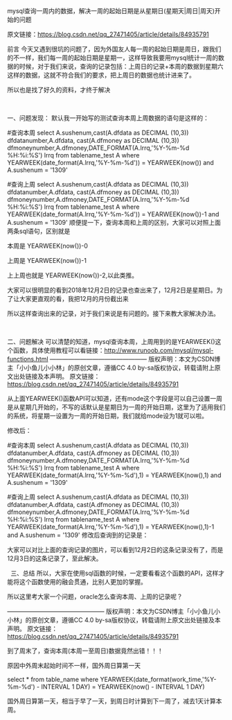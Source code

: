 mysql查询一周内的数据，解决一周的起始日期是从星期日(星期天|周日|周天)开始的问题

原文链接：https://blog.csdn.net/qq_27471405/article/details/84935791

前言
今天又遇到很坑的问题了，因为外国友人每一周的起始日期是周日，跟我们的不一样，我们每一周的起始日期是星期一，这样导致我要用mysql统计一周的数据的时候，对于我们来说，查询的记录包括：上周日的记录+本周的数据到星期六 这样的数据，这就不符合我们的要求，把上周日的数据也统计进来了。

所以也是找了好久的资料，才终于解决

 

一、问题发现：
默认我一开始写的测试查询本周上周数据的语句是这样的：

#查询本周
select A.sushenum,cast(A.dfdata as DECIMAL (10,3)) dfdatanumber,A.dfdata,
        cast(A.dfmoney as DECIMAL (10,3)) dfmoneynumber,A.dfmoney,DATE_FORMAT(A.lrrq,'%Y-%m-%d %H:%i:%S') lrrq
        from tablename_test A
        where YEARWEEK(date_format(A.lrrq,'%Y-%m-%d')) = YEARWEEK(now())
        and A.sushenum = '1309'
 
 
#查询上周
select A.sushenum,cast(A.dfdata as DECIMAL (10,3)) dfdatanumber,A.dfdata,
        cast(A.dfmoney as DECIMAL (10,3)) dfmoneynumber,A.dfmoney,DATE_FORMAT(A.lrrq,'%Y-%m-%d %H:%i:%S') lrrq
        from tablename_test A
        where YEARWEEK(date_format(A.lrrq,'%Y-%m-%d')) = YEARWEEK(now())-1
        and A.sushenum = '1309'
顺便提一下，查询本周和上周的区别，大家可以对照上面两条sql语句，区别就是

本周是 YEARWEEK(now())-0 

上周是 YEARWEEK(now())-1

上上周也就是 YEARWEEK(now())-2,以此类推。

大家可以很明显的看到2018年12月2日的记录也查出来了，12月2日是星期日。为了让大家更直观的看，我把12月的月份截出来

所以这样查询出来的记录，对于我们来说是有问题的。接下来教大家解决办法。

 

二、问题解决
可以清楚的知道，mysql查询本周，上周用到的是YEARWEEK()这个函数，具体使用教程可以看链接：http://www.runoob.com/mysql/mysql-functions.html
 ———————————————— 
版权声明：本文为CSDN博主「小小鱼儿小小林」的原创文章，遵循CC 4.0 by-sa版权协议，转载请附上原文出处链接及本声明。
原文链接：https://blog.csdn.net/qq_27471405/article/details/84935791

从上面YEARWEEK()函数API可以知道，还有mode这个字段是可以自己设置一周是从星期几开始的，不写的话默认是星期日为一周的开始日期，这里为了适用我们的系统，将星期一设置为一周的开始日期，我们就给mode设为1就可以啦。

修改后：

#查询本周
select A.sushenum,cast(A.dfdata as DECIMAL (10,3)) dfdatanumber,A.dfdata,
        cast(A.dfmoney as DECIMAL (10,3)) dfmoneynumber,A.dfmoney,DATE_FORMAT(A.lrrq,'%Y-%m-%d %H:%i:%S') lrrq
        from tablename_test A
        where YEARWEEK(date_format(A.lrrq,'%Y-%m-%d'),1) = YEARWEEK(now(),1)
        and A.sushenum = '1309'
 
 
#查询上周
select A.sushenum,cast(A.dfdata as DECIMAL (10,3)) dfdatanumber,A.dfdata,
        cast(A.dfmoney as DECIMAL (10,3)) dfmoneynumber,A.dfmoney,DATE_FORMAT(A.lrrq,'%Y-%m-%d %H:%i:%S') lrrq
        from tablename_test A
        where YEARWEEK(date_format(A.lrrq,'%Y-%m-%d'),1) = YEARWEEK(now(),1)-1
        and A.sushenum = '1309'
修改后查询到的记录是：


大家可以对比上面的查询记录的图片，可以看到12月2日的这条记录没有了，而是12月3日的这条记录了，至此解决。

 
三、总结
所以，大家在使用sql函数的时候，一定要看看这个函数的API，这样才能将这个函数使用的融会贯通，比别人更加的掌握。

所以这里考大家一个问题，oracle怎么查询本周、上周的记录呢？



 ———————————————— 
版权声明：本文为CSDN博主「小小鱼儿小小林」的原创文章，遵循CC 4.0 by-sa版权协议，转载请附上原文出处链接及本声明。
原文链接：https://blog.csdn.net/qq_27471405/article/details/84935791



到了周末了，查询本周(本周一至周日)数据竟然出错！！！

原因中外周末起始时间不一样，国外周日算第一天

select * from table_name where YEARWEEK(date_format(work_time,'%Y-%m-%d') - INTERVAL 1 DAY) = YEARWEEK(now() - INTERVAL 1 DAY)

国外周日算第一天，相当于早了一天，到周日时计算到下一周了，减去1天计算本周。